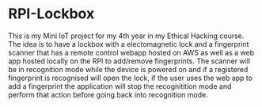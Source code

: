 # RPI-Lockbox
This is my Mini IoT project for my 4th year in my Ethical Hacking course. The idea is to have a lockbox with a electomagnetic lock and a fingerprint scanner that has a remote control webapp hosted on AWS as well as a web app hosted locally on the RPI to add/remove fingerprints. The scanner will be in recognition mode while the device is powered on and if a registered fingerprint is recognised will open the lock, if the user uses the web app to add a fingerprint the application will stop the recognitition mode and perform that action before going back into recognition mode.
